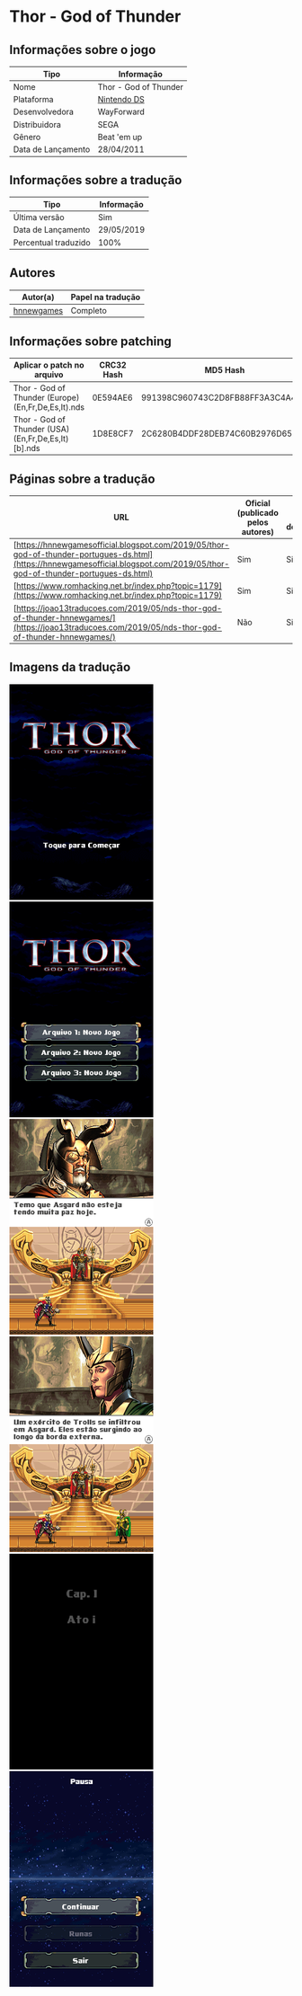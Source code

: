 # Thor - God of Thunder

## Informações sobre o jogo

| Tipo | Informação |
| ----------- | ----------- |
| Nome | Thor \- God of Thunder |
| Plataforma | [Nintendo DS](../) |
| Desenvolvedora | WayForward |
| Distribuidora | SEGA |
| Gênero | Beat 'em up |
| Data de Lançamento | 28/04/2011 |

## Informações sobre a tradução

| Tipo | Informação |
| ----------- | ----------- |
| Última versão | Sim |
| Data de Lançamento | 29/05/2019 |
| Percentual traduzido | 100% |

## Autores

| Autor(a) | Papel na tradução |
| ----------- | ----------- |
| [hnnewgames](../../../autores/hnnewgames/) | Completo |

## Informações sobre patching

| Aplicar o patch no arquivo | CRC32 Hash | MD5 Hash |
| ----------- | ----------- | ----------- |
| Thor \- God of Thunder \(Europe\) \(En,Fr,De,Es,It\)\.nds | 0E594AE6 | 991398C960743C2D8FB88FF3A3C4A44E |
| Thor \- God of Thunder \(USA\) \(En,Fr,De,Es,It\) \[b\]\.nds | 1D8E8CF7 | 2C6280B4DDF28DEB74C60B2976D651D5 |

## Páginas sobre a tradução

| URL | Oficial (publicado pelos autores) | Possuí link de download |
| ----------- | ----------- | ----------- |
| [https://hnnewgamesofficial.blogspot.com/2019/05/thor-god-of-thunder-portugues-ds.html](https://hnnewgamesofficial.blogspot.com/2019/05/thor-god-of-thunder-portugues-ds.html) | Sim | Sim |
| [https://www.romhacking.net.br/index.php?topic=1179](https://www.romhacking.net.br/index.php?topic=1179) | Sim | Sim |
| [https://joao13traducoes.com/2019/05/nds-thor-god-of-thunder-hnnewgames/](https://joao13traducoes.com/2019/05/nds-thor-god-of-thunder-hnnewgames/) | Não | Sim |

## Imagens da tradução

![Imagem de exemplo da tradução 1](1.png)
![Imagem de exemplo da tradução 2](2.png)
![Imagem de exemplo da tradução 3](3.png)
![Imagem de exemplo da tradução 4](4.png)
![Imagem de exemplo da tradução 5](5.png)
![Imagem de exemplo da tradução 6](6.png)